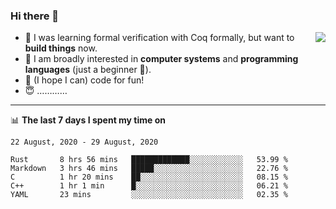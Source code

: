 ### Hi there 👋

<img align="right" src="https://github-readme-stats.vercel.app/api?username=xxchan&show_icons=true&icon_color=0366d6&text_color=24292e&bg_color=ffffff&hide_title=true" />


- 🤔 I was learning formal verification with Coq formally, but want to **build things** now.
- 😬 I am broadly interested in **computer systems** and **programming languages** (just a beginner 🥺).
- 🤩 (I hope I can) code for fun!
- 😇 …………


---

📊 **The last 7 days I spent my time on** 

<!--START_SECTION:waka-->
```text
22 August, 2020 - 29 August, 2020

Rust       8 hrs 56 mins   █████████████░░░░░░░░░░░░   53.99 % 
Markdown   3 hrs 46 mins   █████░░░░░░░░░░░░░░░░░░░░   22.76 % 
C          1 hr 20 mins    ██░░░░░░░░░░░░░░░░░░░░░░░   08.15 % 
C++        1 hr 1 min      █░░░░░░░░░░░░░░░░░░░░░░░░   06.21 % 
YAML       23 mins         ░░░░░░░░░░░░░░░░░░░░░░░░░   02.35 %
```
<!--END_SECTION:waka-->

<!--
**xxchan/xxchan** is a ✨ _special_ ✨ repository because its `README.md` (this file) appears on your GitHub profile.

Here are some ideas to get you started:

- 🔭 I’m currently working on ...
- 🌱 I’m currently learning ...
- 👯 I’m looking to collaborate on ...
- 🤔 I’m looking for help with ...
- 💬 Ask me about ...
- 📫 How to reach me: ...
- 😄 Pronouns: ...
- ⚡ Fun fact: ...
-->
